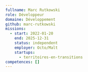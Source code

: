 ```yaml
---
fullname: Marc Rutkowski
role: Développeur
domaine: Développement
github: marc-rutkowski
missions:
  - start: 2022-01-20
    end: 2025-12-31
    status: independent
    employer: Octo/Malt
    startups:
      - territoires-en-transitions
competences: []
---
```


